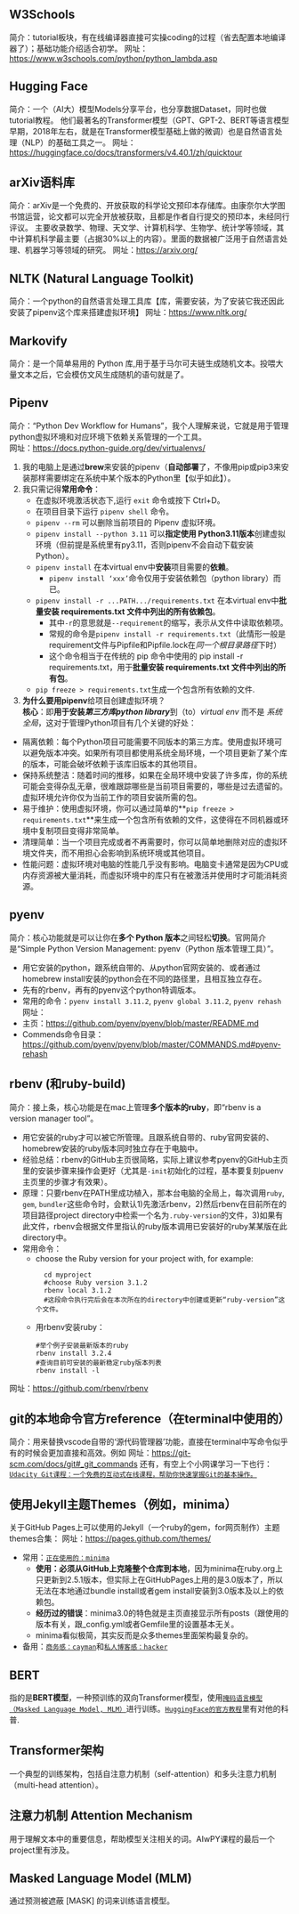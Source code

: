 ## W3Schools
简介：tutorial板块，有在线编译器直接可实操coding的过程（省去配置本地编译器了）；基础功能介绍适合初学。
网址：https://www.w3schools.com/python/python_lambda.asp

## Hugging Face
简介：一个（AI大）模型Models分享平台，也分享数据Dataset，同时也做tutorial教程。
    他们最著名的Transformer模型（GPT、GPT-2、BERT等语言模型早期，2018年左右，就是在Transformer模型基础上做的微调）也是自然语言处理（NLP）的基础工具之一。
网址：https://huggingface.co/docs/transformers/v4.40.1/zh/quicktour

## arXiv语料库
简介：arXiv是一个免费的、开放获取的科学论文预印本存储库。由康奈尔大学图书馆运营，论文都可以完全开放被获取，且都是作者自行提交的预印本，未经同行评议。
    主要收录数学、物理、天文学、计算机科学、生物学、统计学等领域，其中计算机科学最主要（占据30%以上的内容）。里面的数据被广泛用于自然语言处理、机器学习等领域的研究。
网址：https://arxiv.org/

## NLTK (Natural Language Toolkit)
简介：一个python的自然语言处理工具库【库，需要安装，为了安装它我还因此安装了pipenv这个库来搭建虚拟环境】
网址：https://www.nltk.org/

## Markovify
简介：是一个简单易用的 Python 库,用于基于马尔可夫链生成随机文本。投喂大量文本之后，它会模仿文风生成随机的语句就是了。

## Pipenv  
简介：“Python Dev Workflow for Humans”，我个人理解来说，它就是用于管理python虚拟环境和对应环境下依赖关系管理的一个工具。  
网址：https://docs.python-guide.org/dev/virtualenvs/  
1. 我的电脑上是通过**brew**来安装的pipenv（**自动部署**了，不像用pip或pip3来安装那样需要绑定在系统中某个版本的Python里【似乎如此】）。
1. 我只需记得**常用命令**：
   - 在虚拟环境激活状态下,运行 `exit` 命令或按下 Ctrl+D。
   - 在项目目录下运行 `pipenv shell` 命令。
   - `pipenv --rm` 可以删除当前项目的 Pipenv 虚拟环境。
   - `pipenv install --python 3.11` 可以**指定使用 Python3.11版本**创建虚拟环境（但前提是系统里有py3.11，否则pipenv不会自动下载安装Python）。
   - `pipenv install` 在本virtual env中**安装**项目需要的**依赖**。
        - `pipenv install ‘xxx’`命令仅用于安装依赖包（python library）而已。
   - `pipenv install -r ...PATH.../requirements.txt` 在本virtual env中**批量安装 requirements.txt 文件中列出的所有依赖包**。
       - 其中`-r`的意思就是`--requirement`的缩写，表示从文件中读取依赖项。
       - 常规的命令是`pipenv install -r requirements.txt`（此情形一般是requirement文件与Pipfile和Pipfile.lock在*同一个根目录路径*下时）
       - 这个命令相当于在传统的 pip 命令中使用的 pip install -r requirements.txt，用于**批量安装 requirements.txt 文件中列出的所有包**。
   - `pip freeze > requirements.txt`生成一个包含所有依赖的文件.  
1. **为什么要用pipenv**给项目创建虚拟环境？  
**核心**：即**用于安装*第三方库python library***到（to）*virtual env* 而不是 *系统全局*，这对于管理Python项目有几个关键的好处：
- 隔离依赖：每个Python项目可能需要不同版本的第三方库。使用虚拟环境可以避免版本冲突。如果所有项目都使用系统全局环境，一个项目更新了某个库的版本，可能会破坏依赖于该库旧版本的其他项目。
- 保持系统整洁：随着时间的推移，如果在全局环境中安装了许多库，你的系统可能会变得杂乱无章，很难跟踪哪些是当前项目需要的，哪些是过去遗留的。虚拟环境允许你仅为当前工作的项目安装所需的包。
- 易于维护：使用虚拟环境，你可以通过简单的**`pip freeze > requirements.txt`**来生成一个包含所有依赖的文件，这使得在不同机器或环境中复制项目变得非常简单。
- 清理简单：当一个项目完成或者不再需要时，你可以简单地删除对应的虚拟环境文件夹，而不用担心会影响到系统环境或其他项目。
- 性能问题：虚拟环境对电脑的性能几乎没有影响。电脑变卡通常是因为CPU或内存资源被大量消耗，而虚拟环境中的库只有在被激活并使用时才可能消耗资源。


## pyenv
简介：核心功能就是可以让你在**多个 Python 版本**之间轻松**切换**。官网简介是“Simple Python Version Management: pyenv（Python 版本管理工具）”。  
- 用它安装的python，跟系统自带的、从python官网安装的、或者通过homebrew install安装的python会在不同的路径里，且相互独立存在。  
- 先有的rbenv，再有的pyenv这个python特调版本。  
- 常用的命令：`pyenv install 3.11.2`, `pyenv global 3.11.2`, `pyenv rehash`  
网址：  
- 主页：https://github.com/pyenv/pyenv/blob/master/README.md
- Commends命令目录：https://github.com/pyenv/pyenv/blob/master/COMMANDS.md#pyenv-rehash

## rbenv (和ruby-build)
简介：接上条，核心功能是在mac上管理**多个版本的ruby**，即“rbenv is a version manager tool”。   
- 用它安装的ruby才可以被它所管理。且跟系统自带的、ruby官网安装的、homebrew安装的ruby版本同时独立存在于电脑中。
- 经验总结：rbenv的GitHub主页很简略，实际上建议参考pyenv的GitHub主页里的安装步骤来操作会更好（尤其是`-init`初始化的过程，基本要复刻puenv主页里的步骤才有效果）。
- 原理：只要rbenv在PATH里成功植入，那本台电脑的全局上，每次调用`ruby`, `gem`, `bundler`这些命令时，会默认1)先激活rbenv，2)然后rbenv在目前所在的项目路径project directory中检索一个名为`.ruby-version`的文件，3)如果有此文件，rbenv会根据文件里指认的ruby版本调用已安装好的ruby某某版在此directory中。
- 常用命令：
  - choose the Ruby version for your project with, for example:
    ```  
      cd myproject
      #choose Ruby version 3.1.2
      rbenv local 3.1.2  
      #这段命令执行完后会在本次所在的directory中创建或更新“ruby-version”这个文件。  
    ```
  - 用rbenv安装ruby：
    ```
    #举个例子安装最新版本的ruby
    rbenv install 3.2.4
    #查询目前可安装的最新稳定ruby版本列表
    rbenv install -l
    ```  
网址：https://github.com/rbenv/rbenv

## git的本地命令官方reference（在terminal中使用的）
简介：用来替换vscode自带的‘源代码管理器’功能，直接在terminal中写命令似乎有的时候会更加直接和高效。例如
网址：https://git-scm.com/docs/git#_git_commands
还有，有空上个小网课学习一下也行：[`Udacity Git课程：一个免费的互动式在线课程，帮助你快速掌握Git的基本操作。`](https://www.udacity.com/course/version-control-with-git--ud123)


## 使用Jekyll主题Themes（例如，minima）
关于GitHub Pages上可以使用的Jekyll（一个ruby的gem，for网页制作）主题themes合集：
网址：https://pages.github.com/themes/
- 常用：[`正在使用的：minima`](https://github.com/jekyll/minima)
    - **使用：必须从GitHub上克隆整个仓库到本地**，因为minima在ruby.org上只更新到2.5.1版本，但实际上在GitHubPages上用的是3.0版本了，所以无法在本地通过bundle install或者gem install安装到3.0版本及以上的依赖包。
    - **经历过的错误**：minima3.0的特色就是主页直接显示所有posts（跟使用的版本有关，跟_config.yml或者Gemfile里的设置基本无关。
    - minima看似极简，其实反而是众多themes里面架构最复杂的。
- 备用：[`商务感：cayman`](https://github.com/pages-themes/cayman)和[`私人博客感：hacker`](https://github.com/pages-themes/hacker)


## BERT
指的是**BERT模型**，一种预训练的双向Transformer模型，使用[`掩码语言模型（Masked Language Model, MLM）`](#Masked-Language-Model-MLM)进行训练。[`HuggingFace的官方教程`](#Hugging-Face)里有对他的科普.

## Transformer架构
一个典型的训练架构，包括自注意力机制（self-attention）和多头注意力机制（multi-head attention）。

## 注意力机制 Attention Mechanism
用于理解文本中的重要信息，帮助模型关注相关的词。AIwPY课程的最后一个project里有涉及。

## Masked Language Model (MLM)
通过预测被遮蔽 [MASK] 的词来训练语言模型。


